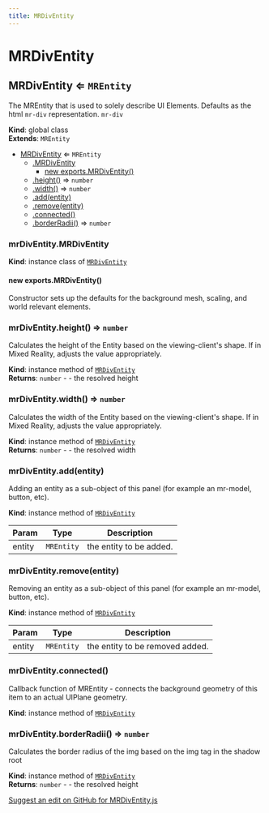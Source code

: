 ```yaml
---
title: MRDivEntity
---
```

# MRDivEntity

<a name="MRDivEntity"></a>

## MRDivEntity ⇐ <code>MREntity</code>
The MREntity that is used to solely describe UI Elements. Defaults as the html `mr-div` representation. `mr-div`

**Kind**: global class  
**Extends**: <code>MREntity</code>  

* [MRDivEntity](#MRDivEntity) ⇐ <code>MREntity</code>
    * [.MRDivEntity](#MRDivEntity+MRDivEntity)
        * [new exports.MRDivEntity()](#new_MRDivEntity+MRDivEntity_new)
    * [.height()](#MRDivEntity+height) ⇒ <code>number</code>
    * [.width()](#MRDivEntity+width) ⇒ <code>number</code>
    * [.add(entity)](#MRDivEntity+add)
    * [.remove(entity)](#MRDivEntity+remove)
    * [.connected()](#MRDivEntity+connected)
    * [.borderRadii()](#MRDivEntity+borderRadii) ⇒ <code>number</code>

<a name="MRDivEntity+MRDivEntity"></a>

### mrDivEntity.MRDivEntity
**Kind**: instance class of [<code>MRDivEntity</code>](#MRDivEntity)  
<a name="new_MRDivEntity+MRDivEntity_new"></a>

#### new exports.MRDivEntity()
Constructor sets up the defaults for the background mesh, scaling, and world relevant elements.

<a name="MRDivEntity+height"></a>

### mrDivEntity.height() ⇒ <code>number</code>
Calculates the height of the Entity based on the viewing-client's shape. If in Mixed Reality, adjusts the value appropriately.

**Kind**: instance method of [<code>MRDivEntity</code>](#MRDivEntity)  
**Returns**: <code>number</code> - - the resolved height  
<a name="MRDivEntity+width"></a>

### mrDivEntity.width() ⇒ <code>number</code>
Calculates the width of the Entity based on the viewing-client's shape. If in Mixed Reality, adjusts the value appropriately.

**Kind**: instance method of [<code>MRDivEntity</code>](#MRDivEntity)  
**Returns**: <code>number</code> - - the resolved width  
<a name="MRDivEntity+add"></a>

### mrDivEntity.add(entity)
Adding an entity as a sub-object of this panel (for example an mr-model, button, etc).

**Kind**: instance method of [<code>MRDivEntity</code>](#MRDivEntity)  

| Param | Type | Description |
| --- | --- | --- |
| entity | <code>MREntity</code> | the entity to be added. |

<a name="MRDivEntity+remove"></a>

### mrDivEntity.remove(entity)
Removing an entity as a sub-object of this panel (for example an mr-model, button, etc).

**Kind**: instance method of [<code>MRDivEntity</code>](#MRDivEntity)  

| Param | Type | Description |
| --- | --- | --- |
| entity | <code>MREntity</code> | the entity to be removed added. |

<a name="MRDivEntity+connected"></a>

### mrDivEntity.connected()
Callback function of MREntity - connects the background geometry of this item to an actual UIPlane geometry.

**Kind**: instance method of [<code>MRDivEntity</code>](#MRDivEntity)  
<a name="MRDivEntity+borderRadii"></a>

### mrDivEntity.borderRadii() ⇒ <code>number</code>
Calculates the border radius of the img based on the img tag in the shadow root

**Kind**: instance method of [<code>MRDivEntity</code>](#MRDivEntity)  
**Returns**: <code>number</code> - - the resolved height  
<div class='centered'><a href='https://github.com/volumetrics-io/mrjs/edit/main/src/core/MRDivEntity.js' target='_blank'>Suggest an edit on GitHub for MRDivEntity.js</a></div>

